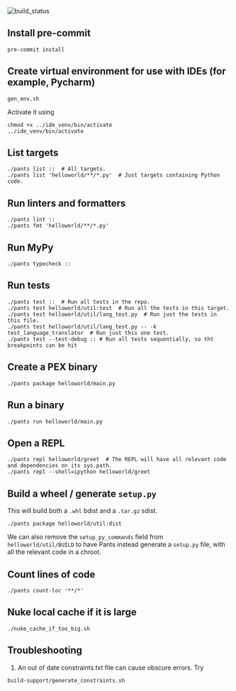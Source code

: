 ![build_status](https://github.com/paiforsyth/qml/actions/workflows/pants.yaml/badge.svg)

## Install pre-commit

```
pre-commit install
```

## Create virtual environment for use with IDEs (for example, Pycharm)

```
gen_env.sh
```

Activate it using
```
chmod +x ../ide_venv/bin/activate
../ide_venv/bin/activate
```

## List targets

```
./pants list ::  # All targets.
./pants list 'helloworld/**/*.py'  # Just targets containing Python code.
```

## Run linters and formatters

```
./pants lint ::
./pants fmt 'helloworld/**/*.py'
```

## Run MyPy

```
./pants typecheck ::
```

## Run tests

```
./pants test ::  # Run all tests in the repo.
./pants test helloworld/util:test  # Run all the tests in this target.
./pants test helloworld/util/lang_test.py  # Run just the tests in this file.
./pants test helloworld/util/lang_test.py -- -k test_language_translator  # Run just this one test.
./pants test --test-debug :: # Run all tests sequentially, so tht breakpoints can be hit
```

## Create a PEX binary

```
./pants package helloworld/main.py
```

## Run a binary

```
./pants run helloworld/main.py
```

## Open a REPL

```
./pants repl helloworld/greet  # The REPL will have all relevant code and dependencies on its sys.path.
./pants repl --shell=ipython helloworld/greet
```

## Build a wheel / generate `setup.py`

This will build both a `.whl` bdist and a `.tar.gz` sdist.

```
./pants package helloworld/util:dist
```

We can also remove the `setup_py_commands` field from `helloworld/util/BUILD` to have Pants instead generate a
`setup.py` file, with all the relevant code in a chroot.

## Count lines of code

```
./pants count-loc '**/*'
```

## Nuke local cache if it is large
```
./nuke_cache_if_too_big.sh
```


## Troubleshooting
1. An out of date constraints.txt file can cause obscure errors.  Try
```
build-support/generate_constraints.sh
```
